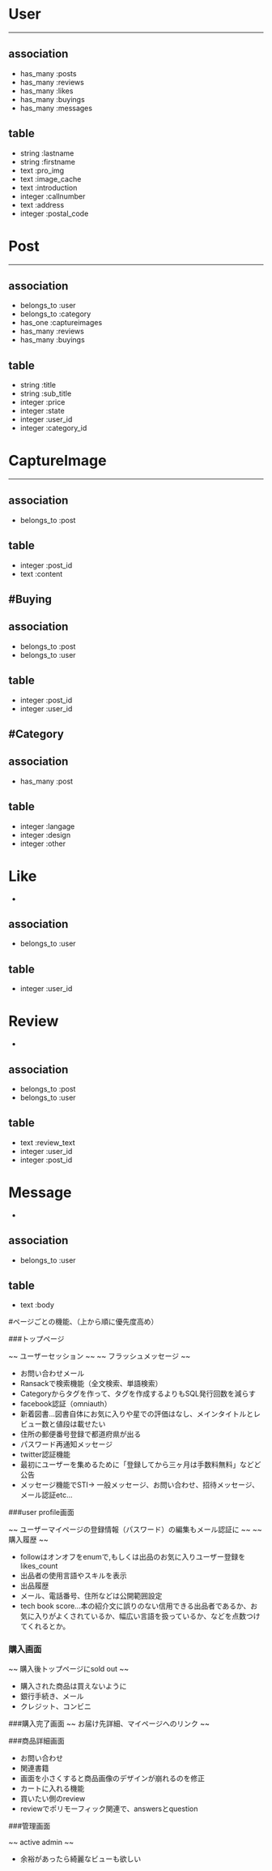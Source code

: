 <!-- #モデル名

##アソシエーション
 -アソシエーションの記述
 -アソシエーションの記述

##テーブル名

- 型 :カラム名
- 型 :カラム名

###各ページ
- 各ページについて補足説明、上から順に優先度高め
 -->

# User
---
## association

- has_many :posts
- has_many :reviews
- has_many :likes
- has_many :buyings
- has_many :messages

## table

- string :lastname
- string :firstname
- text :pro_img
- text :image_cache
- text :introduction
- integer :callnumber
- text :address
- integer :postal_code


<!-- usersコントローラー→ログイン周り、ユーザー紹介・詳細画面、購入 -->

# Post
---
## association

- belongs_to :user
- belongs_to :category
- has_one :captureimages
- has_many :reviews
- has_many :buyings

## table

- string :title
- string :sub_title
- integer :price
- integer :state
- integer :user_id
- integer :category_id

<!-- +price消費税 -->
<!-- stateで本の 可/良い/非常に良い/ほぼ新品 enum -->
<!-- postsコントローラー→出品(if user sign inで) -->

# CaptureImage
---
## association

- belongs_to :post

## table

- integer :post_id
- text :content

#Buying
---
## association

- belongs_to :post
- belongs_to :user


## table

- integer :post_id
- integer :user_id

#Category
---

## association
- has_many :post

## table
- integer :langage
- integer :design
- integer :other

<!-- 後々大区分、小区分と分けられたら...STI  -->


# Like
-
## association

- belongs_to :user

## table

- integer :user_id


# Review
-
## association

- belongs_to :post
- belongs_to :user

## table

- text :review_text
- integer :user_id
- integer :post_id

# Message
-
## association

- belongs_to :user

## table

- text :body


#ページごとの機能、（上から順に優先度高め）

###トップページ

~~  ユーザーセッション ~~
~~ フラッシュメッセージ ~~
- お問い合わせメール
- Ransackで検索機能（全文検索、単語検索）
- Categoryからタグを作って、タグを作成するよりもSQL発行回数を減らす
- facebook認証（omniauth）
- 新着図書...図書自体にお気に入りや星での評価はなし、メインタイトルとレビュー数と値段は載せたい
- 住所の郵便番号登録で都道府県が出る
- パスワード再通知メッセージ
- twitter認証機能
- 最初にユーザーを集めるために「登録してから三ヶ月は手数料無料」などど公告
- メッセージ機能でSTI→ 一般メッセージ、お問い合わせ、招待メッセージ、メール認証etc...


###user profile画面

~~ ユーザーマイページの登録情報（パスワード）の編集もメール認証に ~~
~~  購入履歴 ~~
- followはオンオフをenumで,もしくは出品のお気に入りユーザー登録をlikes_count
- 出品者の使用言語やスキルを表示
- 出品履歴
- メール、電話番号、住所などは公開範囲設定
- tech book score...本の紹介文に誤りのない信用できる出品者であるか、お気に入りがよくされているか、幅広い言語を扱っているか、などを点数つけてくれるとか。


### 購入画面

~~ 購入後トップページにsold out ~~
- 購入された商品は買えないように
- 銀行手続き、メール
- クレジット、コンビニ


###購入完了画面
~~ お届け先詳細、マイページへのリンク ~~


###商品詳細画面

- お問い合わせ
- 関連書籍
- 画面を小さくすると商品画像のデザインが崩れるのを修正
- カートに入れる機能
- 買いたい側のreview
- reviewでポリモーフィック関連で、answersとquestion


###管理画面

~~ active admin ~~
- 余裕があったら綺麗なビューも欲しい



